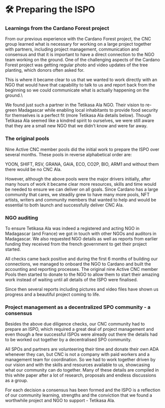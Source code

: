# 🛠 Preparing the ISPO

### **Learnings from the Cardano Forest project**

From our previous experience with the Cardano Forest project, the CNC group learned what is necessary for working on a large project together with partners, including project management, communication and consensus and that it is important to have a direct connection to the NGO team working on the ground. One of the challenging aspects of the Cardano Forest project was getting regular photo and video updates of the tree planting, which donors often asked for.

This is where it became clear to us that we wanted to work directly with an NGO that would have that capability to talk to us and report back from the beginning so we could communicate what is actually happening on the ground.\


We found just such a partner in the Tetikasa Ala NGO. Their vision to re-green Madagascar while enabling local inhabitants to provide food security for themselves is a perfect fit (more Tetikasa Ala details below). Though Tetikasa Ala seemed like a kindred spirit to ourselves, we were still aware that they are a small new NGO that we didn’t know and were far away.

### **The original pools**

Nine Active CNC member pools did the initial work to prepare the ISPO over several months. These pools in reverse alphabetical order are:

YOON, SHIFT, RSV, GRANA, GAIA, ECO, CO2P, BIO, ARM1 and without them there would be no CNC Ala.

However, although the above pools were the major drivers initially, after many hours of work it became clear more resources, skills and time would be needed to ensure we can deliver on all goals. Since Cardano has a large community that cares, we steadily grew to have many more pools, NFT artists, writers and community members that wanted to help and would be essential to both launch and successfully deliver CNC Ala.

### **NGO auditing**

To ensure Tetikasa Ala was indeed a registered and acting NGO in Madagascar (and France) we got in touch with other NGOs and auditors in Madagascar. We also requested NGO details as well as reports from earlier funding they received from the french government to get their project started.

All checks came back positive and during the first 6 months of building our connections, we managed to onboard the NGO to Cardano and built the accounting and reporting processes. The original nine Active CNC member Pools then started to donate to the NGO to allow them to start their amazing work instead of waiting until all details of the ISPO were finalised.&#x20;

Since then several reports including pictures and video files have shown us progress and a beautiful project coming to life.

### **Project management as a decentralized SPO community - a consensus**

Besides the above due diligence checks, our CNC community had to prepare an ISPO, which required a great deal of project management and even though a few successful ISPOs were already out there the details had to be worked out together by a decentralised SPO community.

All SPOs and partners are volunteering their time and donate their own ADA whenever they can, but CNC is not a company with paid workers and a management team for coordination. So we had to work together driven by our vision and with the skills and resources available to us, showcasing what our community can do together. Many of these details are compiled in this white paper after a lot of research, proposals and endless discussions as a group.&#x20;

For each decision a consensus has been formed and the ISPO is a reflection of our community learning, strengths and the conviction that we found a worthwhile project and NGO to support - Tetikasa Ala.
